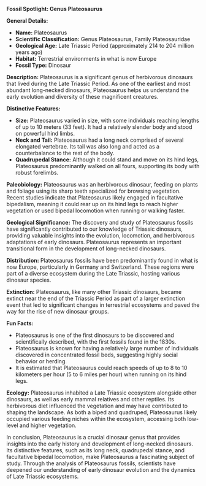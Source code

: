 **Fossil Spotlight: Genus Plateosaurus**

**General Details:**
- **Name:** Plateosaurus
- **Scientific Classification:** Genus Plateosaurus, Family Plateosauridae
- **Geological Age:** Late Triassic Period (approximately 214 to 204 million years ago)
- **Habitat:** Terrestrial environments in what is now Europe
- **Fossil Type:** Dinosaur

**Description:**
Plateosaurus is a significant genus of herbivorous dinosaurs that lived during the Late Triassic Period. As one of the earliest and most abundant long-necked dinosaurs, Plateosaurus helps us understand the early evolution and diversity of these magnificent creatures.

**Distinctive Features:**
- **Size:** Plateosaurus varied in size, with some individuals reaching lengths of up to 10 meters (33 feet). It had a relatively slender body and stood on powerful hind limbs.
- **Neck and Tail:** Plateosaurus had a long neck comprised of several elongated vertebrae. Its tail was also long and acted as a counterbalance to the rest of the body.
- **Quadrupedal Stance:** Although it could stand and move on its hind legs, Plateosaurus predominantly walked on all fours, supporting its body with robust forelimbs.

**Paleobiology:**
Plateosaurus was an herbivorous dinosaur, feeding on plants and foliage using its sharp teeth specialized for browsing vegetation. Recent studies indicate that Plateosaurus likely engaged in facultative bipedalism, meaning it could rear up on its hind legs to reach higher vegetation or used bipedal locomotion when running or walking faster.

**Geological Significance:**
The discovery and study of Plateosaurus fossils have significantly contributed to our knowledge of Triassic dinosaurs, providing valuable insights into the evolution, locomotion, and herbivorous adaptations of early dinosaurs. Plateosaurus represents an important transitional form in the development of long-necked dinosaurs.

**Distribution:**
Plateosaurus fossils have been predominantly found in what is now Europe, particularly in Germany and Switzerland. These regions were part of a diverse ecosystem during the Late Triassic, hosting various dinosaur species.

**Extinction:**
Plateosaurus, like many other Triassic dinosaurs, became extinct near the end of the Triassic Period as part of a larger extinction event that led to significant changes in terrestrial ecosystems and paved the way for the rise of new dinosaur groups.

**Fun Facts:**
- Plateosaurus is one of the first dinosaurs to be discovered and scientifically described, with the first fossils found in the 1830s.
- Plateosaurus is known for having a relatively large number of individuals discovered in concentrated fossil beds, suggesting highly social behavior or herding.
- It is estimated that Plateosaurus could reach speeds of up to 8 to 10 kilometers per hour (5 to 6 miles per hour) when running on its hind legs.

**Ecology:**
Plateosaurus inhabited a Late Triassic ecosystem alongside other dinosaurs, as well as early mammal relatives and other reptiles. Its herbivorous diet influenced the vegetation and may have contributed to shaping the landscape. As both a biped and quadruped, Plateosaurus likely occupied various feeding niches within the ecosystem, accessing both low-level and higher vegetation.

In conclusion, Plateosaurus is a crucial dinosaur genus that provides insights into the early history and development of long-necked dinosaurs. Its distinctive features, such as its long neck, quadrupedal stance, and facultative bipedal locomotion, make Plateosaurus a fascinating subject of study. Through the analysis of Plateosaurus fossils, scientists have deepened our understanding of early dinosaur evolution and the dynamics of Late Triassic ecosystems.
